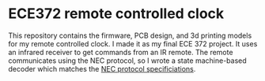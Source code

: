 # ECE372 remote controlled clock

This repository contains the firmware, PCB design, and 3d printing models for my remote controlled clock. I made it as my final ECE 372 project. It uses an infrared receiver to get commands from an IR remote. The remote communicates using the NEC protocol, so I wrote a state machine-based decoder which matches the [NEC protocol specificiations](https://techdocs.altium.com/display/FPGA/NEC+Infrared+Transmission+Protocol).

